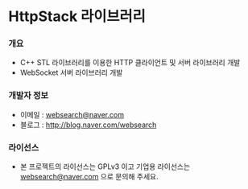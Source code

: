 ﻿# HttpStack 라이브러리

### 개요

* C++ STL 라이브러리를 이용한 HTTP 클라이언트 및 서버 라이브러리 개발
* WebSocket 서버 라이브러리 개발

### 개발자 정보

* 이메일 : websearch@naver.com
* 블로그 : http://blog.naver.com/websearch

### 라이선스

* 본 프로젝트의 라이선스는 GPLv3 이고 기업용 라이선스는 websearch@naver.com 으로 문의해 주세요.

